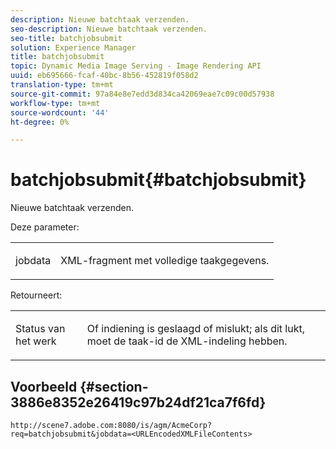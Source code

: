 ```yaml
---
description: Nieuwe batchtaak verzenden.
seo-description: Nieuwe batchtaak verzenden.
seo-title: batchjobsubmit
solution: Experience Manager
title: batchjobsubmit
topic: Dynamic Media Image Serving - Image Rendering API
uuid: eb695666-fcaf-40bc-8b56-452819f058d2
translation-type: tm+mt
source-git-commit: 97a84e8e7edd3d834ca42069eae7c09c00d57938
workflow-type: tm+mt
source-wordcount: '44'
ht-degree: 0%

---
```



# batchjobsubmit{#batchjobsubmit}

Nieuwe batchtaak verzenden.

Deze parameter:

<table id="simpletable_11A94D630A21426F9A1CEF5EB3B9E789"> 
 <tr class="strow"> 
  <td class="stentry"> <p> <span class="codeph"> jobdata  </span> </p> </td> 
  <td class="stentry"> <p>XML-fragment met volledige taakgegevens. </p> </td> 
 </tr> 
</table>

Retourneert:

<table id="simpletable_7C82E4A8520440F5A5ABBC1BCB286AB2"> 
 <tr class="strow"> 
  <td class="stentry"> <p>Status van het werk </p> </td> 
  <td class="stentry"> <p>Of indiening is geslaagd of mislukt; als dit lukt, moet de taak-id de XML-indeling hebben. </p> </td> 
 </tr> 
</table>

## Voorbeeld {#section-3886e8352e26419c97b24df21ca7f6fd}

`http://scene7.adobe.com:8080/is/agm/AcmeCorp?req=batchjobsubmit&jobdata=<URLEncodedXMLFileContents>`

